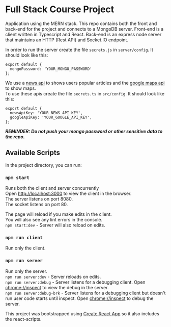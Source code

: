# Full Stack Course Project
Application using the MERN stack. This repo contains both the front and back-end for the project and connects to a MongoDB server. 
Front-end is a client written in Typescript and React. 
Back-end is an express node server that maintains an HTTP (Rest API) and Socket.IO endpoint.  

In order to run the server create the file `secrets.js` in `server/config`. It should look like this:<br />
```
export default {
  mongoPassword: 'YOUR_MONGO_PASSWORD'
};
```
We use a [news api](https://newsapi.org/) to shows users popular articles and the [google maps api](https://developers.google.com/maps/documentation) to show maps.<br />
To use these apis create the file `secrets.ts` in `src/config`. It should look like this:<br />
```
export default {
  newsApiKey: 'YOUR_NEWS_API_KEY',
  googleApiKey: 'YOUR_GOOGLE_API_KEY',
};
```
***REMINDER: Do not push your mongo password or other sensitive data to the repo.***

## Available Scripts
In the project directory, you can run:

### `npm start`

Runs both the client and server concurrently<br />
Open [http://localhost:3000](http://localhost:3000) to view the client in the browser.<br />
The server listens on port 8080.<br />
The socket listens on port 80.

The page will reload if you make edits in the client.<br />
You will also see any lint errors in the console.<br />
`npm start:dev` - Server will also reload on edits.

### `npm run client`

Run only the client.<br />

### `npm run server`

Run only the server.<br />
`npm run server:dev` - Server reloads on edits.<br />
`npm run server:debug` - Server listens for a debugging client. Open [chrome://inspect](chrome://inspect) to view the debug in the server.<br />
`npm run server:debug-brk` - Server listens for a debugging client but doesn't run user code starts until inspect. Open [chrome://inspect](chrome://inspect) to debug the server.<br />

This project was bootstrapped using [Create React App](https://facebook.github.io/create-react-app/docs/getting-started) so it also includes the react-scripts.

